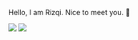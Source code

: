 Hello, I am Rizqi. Nice to meet you. 👋

![](https://github-readme-stats.vercel.app/api?username=rizqikazukun&theme=transparent&hide_rank=true&hide_border=true&show_icons=true&title_color=acacacad&text_color=acacacad&hide_title=false&icon_color=acacacad)
![](https://github-readme-stats.vercel.app/api/top-langs/?username=rizqikazukun&theme=transparent&layout=compact&hide_border=true&title_color=acacacad&text_color=acacacad&hide_title=false&langs_count=8)




